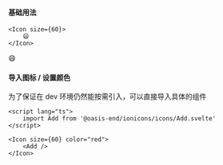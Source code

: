 <script lang="ts">
    import { Icon } from '$lib'
    import Add from '@oasis-end/ionicons/icons/Add.svelte'
</script>

#### 基础用法

```svelte
<Icon size={60}>
    😄
</Icon>
```

<Icon size={60}>
    😄
</Icon>

#### 导入图标 / 设置颜色

为了保证在 dev 环境仍然能按需引入，可以直接导入具体的组件

```svelte
<script lang="ts">
    import Add from '@oasis-end/ionicons/icons/Add.svelte'
</script>

<Icon size={60} color="red">
    <Add />
</Icon>
```

<Icon size={60} color="red">
    <Add />
</Icon>
